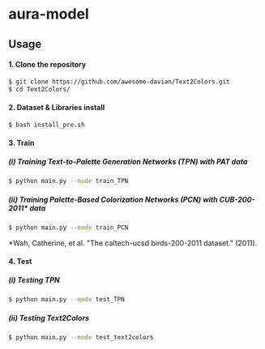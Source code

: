 # aura-model
## Usage

#### 1. Clone the repository
```bash
$ git clone https://github.com/awesome-davian/Text2Colors.git
$ cd Text2Colors/
```

#### 2. Dataset & Libraries install
```bash
$ bash install_pre.sh
```

#### 3. Train 
##### (i) Training Text-to-Palette Generation Networks (TPN) with PAT data

```bash
$ python main.py --mode train_TPN
```

##### (ii) Training Palette-Based Colorization Networks (PCN) with CUB-200-2011* data

```bash
$ python main.py --mode train_PCN
```
*Wah, Catherine, et al. "The caltech-ucsd birds-200-2011 dataset." (2011).

#### 4. Test
##### (i) Testing TPN

```bash
$ python main.py --mode test_TPN
```

##### (ii) Testing Text2Colors

```bash
$ python main.py --mode test_text2colors
```
